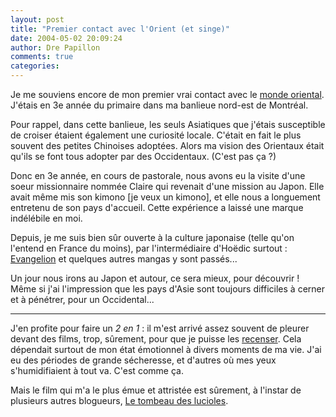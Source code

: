```yaml
---
layout: post
title: "Premier contact avec l'Orient (et singe)"
date: 2004-05-02 20:09:24
author: Dre Papillon
comments: true
categories: 
---
```



Je me souviens encore de mon premier vrai contact avec le [monde oriental](http://taian.akita.free.fr/index.php?/2004/05/02/290-JourneeAThemeDu3Mai).  J'étais en 3e année du primaire dans ma banlieue nord-est de Montréal.

Pour rappel, dans cette banlieue, les seuls Asiatiques que j'étais susceptible de croiser étaient également une curiosité locale.  C'était en fait le plus souvent des petites Chinoises adoptées.  Alors ma vision des Orientaux était qu'ils se font tous adopter par des Occidentaux.  (C'est pas ça ?)

Donc en 3e année, en cours de pastorale, nous avons eu la visite d'une soeur missionnaire nommée Claire qui revenait d'une mission au Japon.  Elle avait même mis son kimono [je veux un kimono], et elle nous a longuement entretenu de son pays d'accueil.  Cette expérience a laissé une marque indélébile en moi.

Depuis, je me suis bien sûr ouverte à la culture japonaise (telle qu'on l'entend en France du moins), par l'intermédiaire d'Hoëdic surtout : [Evangelion](http://www.lwhy.clara.net/nge/) et quelques autres mangas y sont passés...

Un jour nous irons au Japon et autour, ce sera mieux, pour découvrir !  Même si j'ai l'impression que les pays d'Asie sont toujours difficiles à cerner et à pénétrer, pour un Occidental...

***

J'en profite pour faire un *2 en 1* : il m'est arrivé assez souvent de pleurer devant des films, trop, sûrement, pour que je puisse les [recenser](http://www.martinepage.com/blog/2004_04_01_archive.html#108324876133866257).  Cela dépendait surtout de mon état émotionnel à divers moments de ma vie.  J'ai eu des périodes de grande sécheresse, et d'autres où mes yeux s'humidifiaient à tout va.  C'est comme ça.

Mais le film qui m'a le plus émue et attristée est sûrement, à l'instar de plusieurs autres blogueurs, [Le tombeau des lucioles](http://www.allocine.fr/film/fichefilm_gen_cfilm=10251.html).